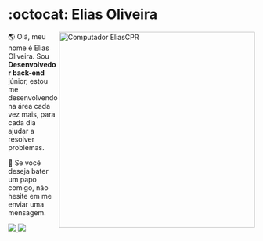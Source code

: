
# :octocat: Elias Oliveira

<img src="https://raw.githubusercontent.com/MicaelliMedeiros/micaellimedeiros/master/image/computer-illustration.png" min-width="400px" max-width="400px" width="400px" align="right" alt="Computador EliasCPR">

<!--<img src="pc.svg" min-width="300px" max-width="300px" width="300px" align="right">-->

<p align="left"> 
  🌎 Olá, meu nome é Elias Oliveira. Sou <strong>Desenvolvedor back-end</strong> júnior, estou me desenvolvendo na área cada vez mais, para cada dia ajudar a resolver     problemas.
</p>

<p align="left">
  💌 Se você deseja bater um papo comigo, não hesite em me enviar uma mensagem.
</p>

<p align="left">
  <a href="https://www.instagram.com/eliascpr123/" alt="Instagram">
    <img src="https://img.shields.io/badge/-Instagram-1C1C1C?style=for-the-badge&logo=Instagram&logoColor=00FFFF&link=https://www.instagram.com/iuricode"/>
  </a>
  
  <a href="https://www.linkedin.com/in/elias-oliveira-9aa4b51b1/" alt="Linkedin">
    <img src="https://img.shields.io/badge/-Linkedin-1C1C1C?style=for-the-badge&logo=Linkedin&logoColor=00FFFF&link=https://www.linkedin.com/in/iuricode"/>
  </a>
  
  
</p>

